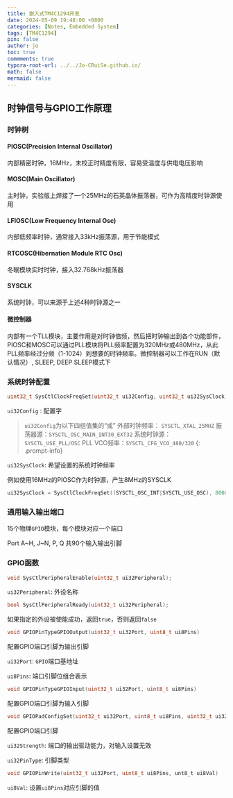 ```yaml
---
title: 嵌入式TM4C1294开发
date: 2024-05-09 19:48:00 +0800
categories: [Notes, Embedded System]
tags: [TM4C1294]
pin: false
author: jo
toc: true
commments: true
typora-root-url: ../../Jo-CRuiSe.github.io/
math: false
mermaid: false
---
```


## 时钟信号与GPIO工作原理

### 时钟树

#### PIOSC(Precision Internal Oscillator)

内部精密时钟，16MHz，未校正时精度有限，容易受温度与供电电压影响

#### MOSC(Main Oscillator)

主时钟，实验版上焊接了一个25MHz的石英晶体振荡器，可作为高精度时钟源使用

#### LFIOSC(Low Frequency Internal Osc)

内部低频率时钟，通常接入33kHz振荡源，用于节能模式

#### RTCOSC(Hibernation Module RTC Osc)

冬眠模块实时时钟，接入32.768kHz振荡器

#### SYSCLK

系统时钟，可以来源于上述4种时钟源之一

#### 微控制器

内部有一个TLL模块，主要作用是对时钟倍频，然后把时钟输出到各个功能部件，PIOSC和MOSC可以通过PLL模块将PLL频率配置为320MHz或480MHz，从此PLL频率经过分频（1-1024）到想要的时钟频率。微控制器可以工作在RUN（默认情况）, SLEEP, DEEP SLEEP模式下

### 系统时钟配置

```c
uint32_t SysCtlClockFreqSet(uint32_t ui32Config, uint32_t ui32SysClock);
```

`ui32Config` : 配置字

>`ui32Config`为以下四组值集的“或”
>外部时钟频率： `SYSCTL_XTAL_25MHZ`
>振荡器源：`SYSCTL_OSC_MAIN_INT30_EXT32`
>系统时钟源：`SYSCTL_USE_PLL/OSC`
>PLL VCO频率：`SYSCTL_CFG_VCO_480/320`
{: .prompt-info}

`ui32SysClock`: 希望设置的系统时钟频率

例如使用16MHz的PIOSC作为时钟源，产生8MHz的SYSCLK

```c
ui32SysClock = SysCtlClockFreqSet((SYSCTL_OSC_INT|SYSCTL_USE_OSC), 8000000);
```

### 通用输入输出端口

15个物理`GPIO`模块，每个模块对应一个端口

Port A~H, J~N, P, Q 共90个输入输出引脚

### GPIO函数

```c
void SysCtlPeripheralEnable(uint32_t ui32Peripheral);
```

`ui32Peripheral`: 外设名称

```c
bool SysCtlPeripheralReady(uint32_t ui32Peripheral);
```

如果指定的外设被使能成功，返回`true`，否则返回`false`

```c
void GPIOPinTypeGPIOOutput(uint32_t ui32Port, uint8_t ui8Pins)
```

配置GPIO端口引脚为输出引脚

`ui32Port`: `GPIO`端口基地址

`ui8Pins`: 端口引脚位组合表示

``` c
void GPIOPinTypeGPIOInput(uint32_t ui32Port, uint8_t ui8Pins)
```

配置GPIO端口引脚为输入引脚

```c
void GPIOPadConfigSet(uint32_t ui32Port, uint8_t ui8Pins, uint32_t ui32Strength, uint32_t ui32PinType)
```

配置GPIO端口引脚

`ui32Strength`: 端口的输出驱动能力，对输入设置无效

`ui32PinType`:  引脚类型

```c
void GPIOPinWrite(uint32_t ui32Port, uint8_t ui8Pins, unt8_t ui8Val)
```

`ui8Val`: 设置`ui8Pins`对应引脚的值
